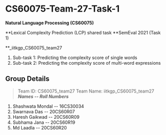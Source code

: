 # CS60075-Team-27-Task-1
**Natural Language Processing (CS60075)**

**Lexical Complexity Prediction (LCP) shared task
**SemEval 2021 (Task 1)
 
**_iitkgp_CS60075_team27
 
1. Sub-task 1: Predicting the complexity score of single words
2. Sub-task 2: Predicting the complexity score of multi-word expressions

## Group Details
> Team ID: CS60075_team27
> Team Name: iitkgp_CS60075_team27
***Names -- Roll Numbers***
1. Shashwata Mondal -- 16CS30034
2. Swarnava Das -- 20CS60R07
3. Haresh Gaikwad -- 20CS60R09
4. Subhama Jana -- 20CS60R19
5. Md Laadla -- 20CS60R20
